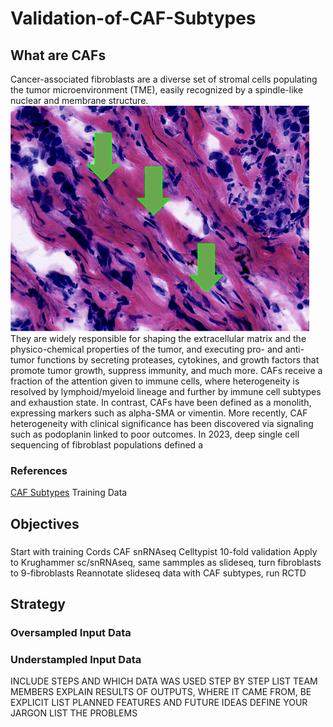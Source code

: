 # Validation-of-CAF-Subtypes

## What are CAFs
Cancer-associated fibroblasts are a diverse set of stromal cells populating the tumor microenvironment (TME), easily recognized by a spindle-like nuclear and membrane structure.
![Fibroblasts in tumor tissue](/FibroblastSample.png)
They are widely responsible for shaping the extracellular matrix and the physico-chemical properties of the tumor, and executing pro- and anti-tumor functions by secreting proteases, cytokines, and growth factors that promote tumor growth, suppress immunity, and much more. CAFs receive a fraction of the attention given to immune cells, where heterogeneity is resolved by lymphoid/myeloid lineage and further by immune cell subtypes and exhaustion state. In contrast, CAFs have been defined as a monolith, expressing markers such as alpha-SMA or vimentin. More recently, CAF heterogeneity with clinical significance has been discovered via signaling such as podoplanin linked to poor outcomes. In 2023, deep single cell sequencing of fibroblast populations defined a 

### References
[CAF Subtypes](https://www.nature.com/articles/s41591-024-03215-z#Sec2)
Training Data

## Objectives
###
Start with training Cords CAF snRNAseq
Celltypist 10-fold validation
Apply to Krughammer sc/snRNAseq, same sammples as slideseq, turn fibroblasts to 9-fibroblasts
Reannotate slideseq data with CAF subtypes, run RCTD
## Strategy
### Oversampled Input Data

### Understampled Input Data

INCLUDE STEPS AND WHICH DATA WAS USED STEP BY STEP
LIST TEAM MEMBERS
EXPLAIN RESULTS OF OUTPUTS, WHERE IT CAME FROM, BE EXPLICIT
LIST PLANNED FEATURES AND FUTURE IDEAS
DEFINE YOUR JARGON
LIST THE PROBLEMS
